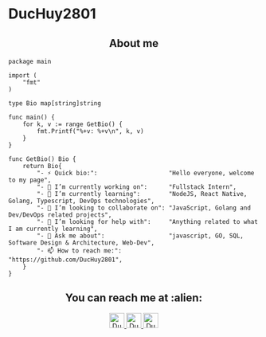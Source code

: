 # DucHuy2801

<h2 align="center">About me</h2>

```golang
package main

import (
	"fmt"
)

type Bio map[string]string

func main() {
	for k, v := range GetBio() {
		fmt.Printf("%+v: %+v\n", k, v)
	}
}

func GetBio() Bio {
	return Bio{
		"- ⚡ Quick bio:":                    "Hello everyone, welcome to my page",
		"- 🔭 I’m currently working on":      "Fullstack Intern",
		"- 🌱 I’m currently learning":        "NodeJS, React Native, Golang, Typescript, DevOps technologies",
		"- 👯 I’m looking to collaborate on": "JavaScript, Golang and Dev/DevOps related projects",
		"- 🤔 I’m looking for help with":     "Anything related to what I am currently learning",
		"- 💬 Ask me about":                  "javascript, GO, SQL, Software Design & Architecture, Web-Dev",
		"- 📫 How to reach me:":              "https://github.com/DucHuy2801",
	}
}
```

<h2 align="center">You can reach me at :alien:</h2>

<p align="center">

  <a href="https://www.linkedin.com/in/huy-nguy%E1%BB%85n-%C4%91%E1%BB%A9c-60409723a/">
    <img src="https://www.vectorlogo.zone/logos/linkedin/linkedin-icon.svg" alt="DucHuy2801 LinkedIn Profile" height="30" width="30">
  </a>
  
  <a href="https://gitlab.com/DucHuy2801">
    <img src="https://www.vectorlogo.zone/logos/gitlab/gitlab-icon.svg" alt="DucHuy2801 GitLab Profile" height="30" width="30">
  </a>
  
  <a href="https://www.instagram.com/theflawedme_11/">
    <img src="https://www.vectorlogo.zone/logos/instagram/instagram-icon.svg" alt="DucHuy Instagram Profile" height="30" width="30">
  </a>
</p>
